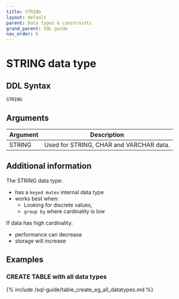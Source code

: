 ```yaml
---
title: STRING
layout: default
parent: Data types & constraints
grand_parent: SQL guide
nav_order: 6
---
```


# STRING data type

## DDL Syntax

```
STRING
```

## Arguments

| Argument | Description |
|---|---|
| STRING | Used for STRING, CHAR and VARCHAR data. |

## Additional information

The STRING data type:
* has a `keyed mutex` internal data type
* works best when:
  * Looking for discrete values,
  * `group by` where cardinality is low

If data has high cardinality:
* performance can decrease
* storage will increase

## Examples

### CREATE TABLE with all data types

{% include /sql-guide/table_create_eg_all_datatypes.md %}
